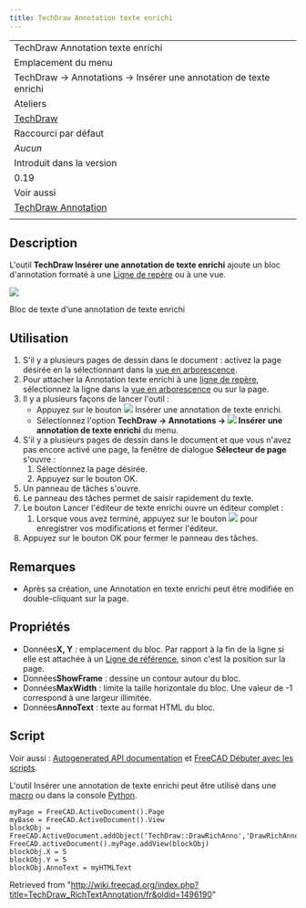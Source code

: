 ```yaml
---
title: TechDraw Annotation texte enrichi
---
```

|  |
| --- |
| TechDraw Annotation texte enrichi |
| Emplacement du menu |
| TechDraw → Annotations → Insérer une annotation de texte enrichi |
| Ateliers |
| [TechDraw](/TechDraw_Workbench/fr "TechDraw Workbench/fr") |
| Raccourci par défaut |
| *Aucun* |
| Introduit dans la version |
| 0.19 |
| Voir aussi |
| [TechDraw Annotation](/TechDraw_Annotation/fr "TechDraw Annotation/fr") |
|  |

## Description

L'outil **TechDraw Insérer une annotation de texte enrichi** ajoute un bloc d'annotation formaté à une [Ligne de repère](/TechDraw_LeaderLine/fr "TechDraw LeaderLine/fr") ou à une vue.

![](/images/TechDraw_RichTextBlock_sample.png)

Bloc de texte d'une annotation de texte enrichi

## Utilisation

1. S'il y a plusieurs pages de dessin dans le document : activez la page désirée en la sélectionnant dans la [vue en arborescence](/Tree_view/fr "Tree view/fr").
2. Pour attacher la Annotation texte enrichi à une [ligne de repère](/TechDraw_LeaderLine/fr "TechDraw LeaderLine/fr"), sélectionnez la ligne dans la [vue en arborescence](/Tree_view/fr "Tree view/fr") ou sur la page.
3. Il y a plusieurs façons de lancer l'outil :
   * Appuyez sur le bouton ![](/images/TechDraw_RichTextAnnotation.svg) Insérer une annotation de texte enrichi.
   * Sélectionnez l'option **TechDraw → Annotations → ![](/images/TechDraw_RichTextAnnotation.svg) Insérer une annotation de texte enrichi** du menu.
4. S'il y a plusieurs pages de dessin dans le document et que vous n'avez pas encore activé une page, la fenêtre de dialogue **Sélecteur de page** s'ouvre :
   1. Sélectionnez la page désirée.
   2. Appuyez sur le bouton OK.
5. Un panneau de tâches s'ouvre.
6. Le panneau des tâches permet de saisir rapidement du texte.
7. Le bouton Lancer l'éditeur de texte enrichi ouvre un éditeur complet :
   1. Lorsque vous avez terminé, appuyez sur le bouton ![](/images/Document-save.svg) pour enregistrer vos modifications et fermer l'éditeur.
8. Appuyez sur le bouton OK pour fermer le panneau des tâches.

## Remarques

* Après sa création, une Annotation en texte enrichi peut être modifiée en double-cliquant sur la page.

## Propriétés

* Données**X, Y** : emplacement du bloc. Par rapport à la fin de la ligne si elle est attachée à un [Ligne de référence](/TechDraw_LeaderLine/fr "TechDraw LeaderLine/fr"), sinon c'est la position sur la page.
* Données**ShowFrame** : dessine un contour autour du bloc.
* Données**MaxWidth** : limite la taille horizontale du bloc. Une valeur de -1 correspond à une largeur illimitée.
* Données**AnnoText** : texte au format HTML du bloc.

## Script

Voir aussi : [Autogenerated API documentation](https://freecad.github.io/SourceDoc/) et [FreeCAD Débuter avec les scripts](/FreeCAD_Scripting_Basics/fr "FreeCAD Scripting Basics/fr").

L'outil Insérer une annotation de texte enrichi peut être utilisé dans une [macro](/Macros/fr "Macros/fr") ou dans la console [Python](/Python/fr "Python/fr").

```
myPage = FreeCAD.ActiveDocument().Page
myBase = FreeCAD.ActiveDocument().View
blockObj = FreeCAD.ActiveDocument.addObject('TechDraw::DrawRichAnno','DrawRichAnno')
FreeCAD.activeDocument().myPage.addView(blockObj)
blockObj.X = 5
blockObj.Y = 5
blockObj.AnnoText = myHTMLText

```

Retrieved from "<http://wiki.freecad.org/index.php?title=TechDraw_RichTextAnnotation/fr&oldid=1496190>"